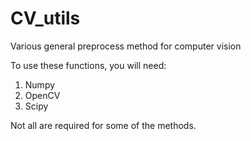 # CV_utils
Various general preprocess method for computer vision

To use these functions, you will need:
1. Numpy
2. OpenCV
3. Scipy

Not all are required for some of the methods.
